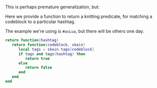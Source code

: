 #

This is perhaps premature generalization, but:

Here we provide a function to return a knitting predicate, for matching a
codeblock to a particular hashtag\.

The example we're using is `#asLua`, but there will be others one day\.

```lua
return function(hashtag)
   return function(codeblock, skein)
      local tags = skein.tags[codeblock]
      if tags and tags(hashtag) then
         return true
      else
         return false
      end
   end
end
```
